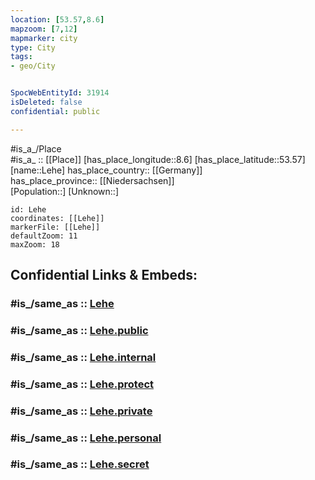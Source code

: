 ```yaml
---
location: [53.57,8.6] 
mapzoom: [7,12] 
mapmarker: city 
type: City
tags:
- geo/City


SpocWebEntityId: 31914
isDeleted: false
confidential: public

---
```

#is_a_/Place  
#is_a_ :: [[Place]] 
[has_place_longitude::8.6] 
[has_place_latitude::53.57] 
[name::Lehe] 
has_place_country:: [[Germany]]  
has_place_province:: [[Niedersachsen]]  
[Population::] 
[Unknown::] 


```leaflet
id: Lehe
coordinates: [[Lehe]] 
markerFile: [[Lehe]] 
defaultZoom: 11 
maxZoom: 18
```


## Confidential Links & Embeds: 

### #is_/same_as :: [Lehe](/_Standards/Earth/Continent/Europe/Europe~Central/Germany/Germany~West/State~Bremen/cities~Bremen/Bremerhaven/boroughs~Bremerhaven/Lehe.md) 

### #is_/same_as :: [Lehe.public](/_public/Earth/Continent/Europe/Europe~Central/Germany/Germany~West/State~Bremen/cities~Bremen/Bremerhaven/boroughs~Bremerhaven/Lehe.public.md) 

### #is_/same_as :: [Lehe.internal](/_internal/Earth/Continent/Europe/Europe~Central/Germany/Germany~West/State~Bremen/cities~Bremen/Bremerhaven/boroughs~Bremerhaven/Lehe.internal.md) 

### #is_/same_as :: [Lehe.protect](/_protect/Earth/Continent/Europe/Europe~Central/Germany/Germany~West/State~Bremen/cities~Bremen/Bremerhaven/boroughs~Bremerhaven/Lehe.protect.md) 

### #is_/same_as :: [Lehe.private](/_private/Earth/Continent/Europe/Europe~Central/Germany/Germany~West/State~Bremen/cities~Bremen/Bremerhaven/boroughs~Bremerhaven/Lehe.private.md) 

### #is_/same_as :: [Lehe.personal](/_personal/Earth/Continent/Europe/Europe~Central/Germany/Germany~West/State~Bremen/cities~Bremen/Bremerhaven/boroughs~Bremerhaven/Lehe.personal.md) 

### #is_/same_as :: [Lehe.secret](/_secret/Earth/Continent/Europe/Europe~Central/Germany/Germany~West/State~Bremen/cities~Bremen/Bremerhaven/boroughs~Bremerhaven/Lehe.secret.md)

